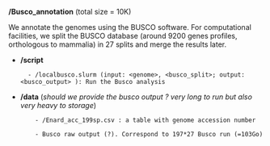 **/Busco_annotation** (total size = 10K)

We annotate the genomes using the BUSCO software. 
For computational facilities, we split the BUSCO database (around 9200 genes profiles, orthologous to mammalia) in 27 splits and merge the results later.
      
- **/script**
  
        - /localbusco.slurm (input: <genome>, <busco_split>; output: <busco_output> ): Run the Busco analysis
       
- **/data** (_should we provide the busco output ? very long to run but also very heavy to storage_)
  
          - /Enard_acc_199sp.csv : a table with genome accession number
  
          - Busco raw output (?). Correspond to 197*27 Busco run (=103Go)
